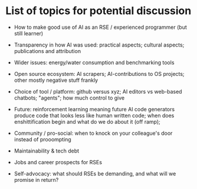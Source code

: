 # List of topics for potential discussion


- How to make good use of AI as an RSE / experienced programmer (but still learner)

- Transparency in how AI was used: practical aspects; cultural aspects; publications and attribution

- Wider issues: energy/water consumption and benchmarking tools

- Open source ecosystem: AI scrapers; AI-contributions to OS projects; other mostly negative stuff frankly

- Choice of tool / platform: github versus xyz; AI editors vs web-based chatbots; "agents"; how much control to give

- Future: reinforcement learning meaning future AI code generators produce code that looks less like human written code; when does enshittification begin and what do we do about it (off ramp);

- Community / pro-social: when to knock on your colleague's door instead of prooompting

- Maintainability & tech debt

- Jobs and career prospects for RSEs

- Self-advocacy: what should RSEs be demanding, and what will we promise in return?

